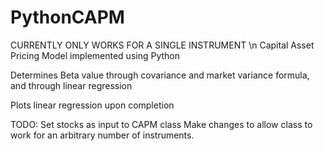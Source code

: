 # PythonCAPM
CURRENTLY ONLY WORKS FOR A SINGLE INSTRUMENT \n
Capital Asset Pricing Model implemented using Python

Determines Beta value through covariance and market variance formula, and through linear regression

Plots linear regression upon completion

TODO:
Set stocks as input to CAPM class
Make changes to allow class to work for an arbitrary number of instruments.

